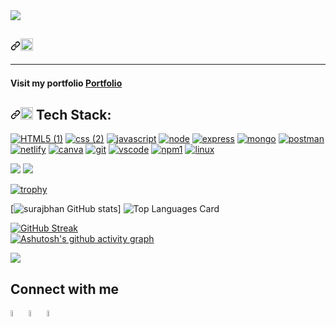





<img src="https://user-images.githubusercontent.com/80870870/225249776-83f413b7-bd20-40bd-a9fd-2014559bf9bb.gif">

<h2 dir="auto"><a id="user-content-️-about-me" class="anchor" aria-hidden="true" href="#️-about-me"><svg class="octicon octicon-link" viewBox="0 0 16 16" version="1.1" width="16" height="16" aria-hidden="true"><path fill-rule="evenodd" d="M7.775 3.275a.75.75 0 001.06 1.06l1.25-1.25a2 2 0 112.83 2.83l-2.5 2.5a2 2 0 01-2.83 0 .75.75 0 00-1.06 1.06 3.5 3.5 0 004.95 0l2.5-2.5a3.5 3.5 0 00-4.95-4.95l-1.25 1.25zm-4.69 9.64a2 2 0 010-2.83l2.5-2.5a2 2 0 012.83 0 .75.75 0 001.06-1.06 3.5 3.5 0 00-4.95 0l-2.5 2.5a3.5 3.5 0 004.95 4.95l1.25-1.25a.75.75 0 00-1.06-1.06l-1.25 1.25a2 2 0 01-2.83 0z"></path></svg></a><g-emoji class="g-emoji" alias="raising_hand_man" fallback-src="https://github.githubassets.com/images/icons/emoji/unicode/1f64b-2642.png"><img class="emoji" alt="raising_hand_man" height="20" width="20" src="https://github.githubassets.com/images/icons/emoji/unicode/1f64b-2642.png"></g-emoji>

  <hr>
  
  
####  Visit my portfolio <a href="https://surajbhan-3.github.io/" rel="nofollow">Portfolio</a></li>

<h2 dir="auto"><a id="user-content--tech-stack-i-know-" class="anchor" aria-hidden="true" href="#-tech-stack-i-know-"><svg class="octicon octicon-link" viewBox="0 0 16 16" version="1.1" width="16" height="16" aria-hidden="true"><path d="m7.775 3.275 1.25-1.25a3.5 3.5 0 1 1 4.95 4.95l-2.5 2.5a3.5 3.5 0 0 1-4.95 0 .751.751 0 0 1 .018-1.042.751.751 0 0 1 1.042-.018 1.998 1.998 0 0 0 2.83 0l2.5-2.5a2.002 2.002 0 0 0-2.83-2.83l-1.25 1.25a.751.751 0 0 1-1.042-.018.751.751 0 0 1-.018-1.042Zm-4.69 9.64a1.998 1.998 0 0 0 2.83 0l1.25-1.25a.751.751 0 0 1 1.042.018.751.751 0 0 1 .018 1.042l-1.25 1.25a3.5 3.5 0 1 1-4.95-4.95l2.5-2.5a3.5 3.5 0 0 1 4.95 0 .751.751 0 0 1-.018 1.042.751.751 0 0 1-1.042.018 1.998 1.998 0 0 0-2.83 0l-2.5 2.5a1.998 1.998 0 0 0 0 2.83Z"></path></svg></a><g-emoji class="g-emoji" alias="rocket" fallback-src="https://github.githubassets.com/images/icons/emoji/unicode/1f680.png"><img class="emoji" alt="rocket" height="20" width="20" src="https://github.githubassets.com/images/icons/emoji/unicode/1f680.png"></g-emoji> Tech Stack:</h2>




[![HTML5 (1)](https://user-images.githubusercontent.com/80870870/226172568-9ece668f-7c2c-44c0-9102-13b5eac65703.png)](https://github.com/surajbhan-3/Skills_logos) <span>[![css (2)](https://user-images.githubusercontent.com/80870870/226172717-cf0e0d14-9861-4d7a-aaca-98dd6a4e4485.png)](https://github.com/surajbhan-3/Skills_logos) <span> [![javascript](https://user-images.githubusercontent.com/80870870/226173076-fb31cc2b-00ca-480e-a6cd-f0dc8374d029.png)](https://github.com/surajbhan-3/Skills_logos) <span>[![node](https://user-images.githubusercontent.com/80870870/226173264-99ec57c7-c80a-4f4c-b8c0-cad17c40c3c2.png)](https://github.com/surajbhan-3/Skills_logos)<span> [![express](https://user-images.githubusercontent.com/80870870/226174111-a576a2f2-6647-4559-ac94-0941ac032ff9.png)](https://github.com/surajbhan-3/Skills_logos)<span>
[![mongo](https://user-images.githubusercontent.com/80870870/226368794-ded31f79-f46f-4bb5-ab9f-b45de79220b6.png)](https://github.com/surajbhan-3/Skills_logos)<span> 
[![postman](https://user-images.githubusercontent.com/80870870/226368828-42825cb5-d475-426b-aec2-fdef6460af0f.png)](https://github.com/surajbhan-3/Skills_logos)<span>
[![netlify](https://user-images.githubusercontent.com/80870870/226368848-eb079081-c717-43a9-9813-4848107fc141.png)](https://github.com/surajbhan-3/Skills_logos)<span>
[![canva](https://user-images.githubusercontent.com/80870870/226368875-7fcdbd16-ab8e-4006-87a4-c3a6ac84845d.png)](https://github.com/surajbhan-3/Skills_logos)<span>
[![git](https://user-images.githubusercontent.com/80870870/226376967-f464b0a4-5906-4d91-bcab-4176898af55a.png)](https://github.com/surajbhan-3/Skills_logos)<span>
[![vscode](https://user-images.githubusercontent.com/80870870/226378741-10a77626-378c-46c6-8dd4-e08617bcefcd.png)](https://github.com/surajbhan-3/Skills_logos)
<span>
[![npm1](https://user-images.githubusercontent.com/80870870/226421563-3df9f271-c07f-4a3b-9286-b079df75124c.png)](https://github.com/surajbhan-3/Skills_logos)
<span>
[![linux](https://user-images.githubusercontent.com/80870870/226421962-46da77f8-2d0a-47bd-b58a-66f4a9ec0fd4.png)](https://github.com/surajbhan-3/Skills_logos)





  
<img src="https://skillicons.dev/icons?i=figma,github,codepen,replit,linux,vim"/>
<!-- <img src="https://is2-ssl.mzstatic.com/image/thumb/Purple116/v4/e4/18/d6/e418d6dd-dd96-2611-f3a8-d771498fead9/icon.png/230x0w.webp" width="6.5%" height="6.5%"> -->


<img src="https://user-images.githubusercontent.com/80870870/225220328-6a3311a1-241e-43a4-bb12-a98298ca9f4c.gif">





<!-- <a href="https://drive.google.com/file/d/1Xts_28p_4MimRII3n7m1d50v9dSt_pVX/view"><img src="https://skillicons.dev/icons?i=html"/>  </a> <span>
<a href="https://drive.google.com/file/d/1Xts_28p_4MimRII3n7m1d50v9dSt_pVX/view"><img src="https://skillicons.dev/icons?i=figma"/>  </a></span> -->






<!---
surajbhan-3/surajbhan-3 is a ✨ special ✨ repository because its `README.md` (this file) appears on your GitHub profile.
You can click the Preview link to take a look at your changes.
--->

[![trophy](https://github-profile-trophy.vercel.app/?username=surajbhan-3&theme=onedark)](https://github.com/ryo-ma/github-profile-trophy)


[![surajbhan GitHub stats](https://github-readme-stats.vercel.app/api?username=surajbhan-3&count_private=true&theme=react)]<span>   ![Top Languages Card](https://github-readme-stats.vercel.app/api/top-langs/?username=surajbhan-3&langs_count=8&count_private=true&layout=compact&theme=react)</span>


[![GitHub Streak](https://streak-stats.demolab.com/?user=surajbhan-3&theme=dark)](https://git.io/streak-stats)
<br>
[![Ashutosh's github activity graph](https://github-readme-activity-graph.cyclic.app/graph?username=surajbhan-3&theme=xcode)](https://github.com/ashutosh00710/github-readme-activity-graph)

<a href="https://github.com/surajbhan-3/Quotes-gifs">
<img src="https://user-images.githubusercontent.com/80870870/225224944-56e12219-1749-4a35-97d7-aa193840597e.gif">
</a>


  
  
  
  
  
## Connect with me

<a href="https://www.linkedin.com/in/surajbhan-singh/" rel="nofollow"><img src="https://cdn-icons-png.flaticon.com/512/2504/2504923.png" data-canonical-src="https://img.icons8.com/android/24/000000/linkedin.png" width="5%" height="5%"></a>
<span>
<a href="https://twitter.com/surajbhan2boaz" rel="nofollow"><img src="https://cdn-icons-png.flaticon.com/512/2504/2504947.png" width="5%" height="5%"></a></span> 
<span>
<a href="https://www.quora.com/profile/Suraj-Bhan-Singh-24" rel="nofollow"><img src="https://cdn-icons-png.flaticon.com/512/3938/3938093.png" width="5%" height="5%"></a></span> 
</span>
  


  
  


